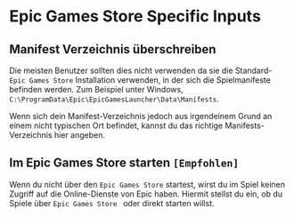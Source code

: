 # Epic Games Store Specific Inputs

## Manifest Verzeichnis überschreiben

Die meisten Benutzer sollten dies nicht verwenden da sie die Standard- `Epic Games Store` Installation verwenden, in der sich die Spielmanifeste befinden werden. Zum Beispiel unter Windows, `C:\ProgramData\Epic\EpicGamesLauncher\Data\Manifests`.

Wenn sich dein Manifest-Verzeichnis jedoch aus irgendeinem Grund an einem nicht typischen Ort befindet, kannst du das richtige Manifests-Verzeichnis hier angeben.

## Im Epic Games Store starten `[Empfohlen]`

Wenn du nicht über den `Epic Games Store` startest, wirst du im Spiel keinen Zugriff auf die Online-Dienste von Epic haben. Hiermit stellst du ein, ob du Spiele über `Epic Games Store ` oder direkt starten willst.
